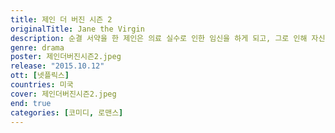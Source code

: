 ```yaml
---
title: 제인 더 버진 시즌 2
originalTitle: Jane the Virgin
description: 순결 서약을 한 제인은 의료 실수로 인한 임신을 하게 되고, 그로 인해 자신의 장래 계획이 송두리째 바뀌게 될 운명에 처하게 된다.
genre: drama
poster: 제인더버진시즌2.jpeg
release: "2015.10.12"
ott: [넷플릭스]
countries: 미국
cover: 제인더버진시즌2.jpeg
end: true
categories: [코미디, 로맨스]
---
```

